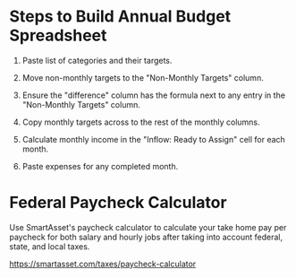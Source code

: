 # Steps to Build Annual Budget Spreadsheet
1. Paste list of categories and their targets.

1. Move non-monthly targets to the "Non-Monthly Targets" column.

1. Ensure the "difference" column has the formula next to any entry in the "Non-Monthly Targets" column.

1. Copy monthly targets across to the rest of the monthly columns.

1. Calculate monthly income in the "Inflow: Ready to Assign" cell for each month.

1. Paste expenses for any completed month.


# Federal Paycheck Calculator
Use SmartAsset's paycheck calculator to calculate your take home pay per paycheck for both salary and hourly jobs after taking into account federal, state, and local taxes.

https://smartasset.com/taxes/paycheck-calculator
